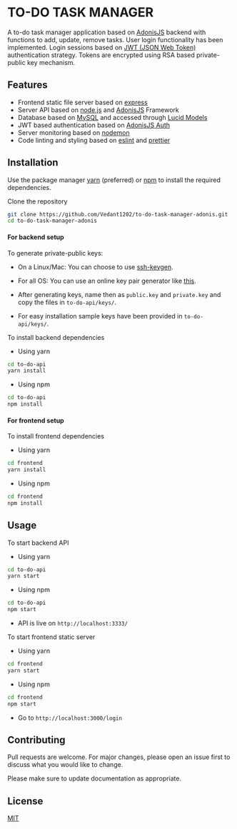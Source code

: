 # TO-DO TASK MANAGER

A to-do task manager application based on [AdonisJS](https://adonisjs.com/) backend with functions to add, update, remove tasks. User login functionality has been implemented.
Login sessions based on [JWT (JSON Web Token)](https://jwt.io/) authentication strategy. Tokens are encrypted using RSA based private-public key mechanism.

## Features

 - Frontend static file server based on [express](https://expressjs.com/)
 - Server API based on [node.js](https://nodejs.org/en/) and [AdonisJS](https://adonisjs.com/) Framework
 - Database based on [MySQL](https://www.mysql.com/) and accessed through [Lucid Models](https://adonisjs.com/docs/4.0/lucid)
 - JWT based authentication based on [AdonisJS Auth](https://adonisjs.com/docs/4.0/authentication)
 - Server monitoring based on [nodemon](https://nodemon.io/)
 - Code linting and styling based on [eslint](https://eslint.org/) and [prettier](https://prettier.io/)

## Installation

Use the package manager [yarn](https://classic.yarnpkg.com/en/) (preferred) or [npm](https://www.npmjs.com/) to install the
required dependencies.

Clone the repository
```bash
git clone https://github.com/Vedant1202/to-do-task-manager-adonis.git
cd to-do-task-manager-adonis
```

#### For backend setup

To generate private-public keys:

- On a Linux/Mac:
You can choose to use [ssh-keygen](https://www.ssh.com/ssh/keygen/).

- For all OS:
You can use an online key pair generator like [this](https://travistidwell.com/jsencrypt/demo/).

- After generating keys, name then as `public.key` and `private.key` and copy the files in `to-do-api/keys/`.
- For easy installation sample keys have been provided in `to-do-api/keys/`.

To install backend dependencies

- Using yarn
```bash
cd to-do-api
yarn install
```

- Using npm
```bash
cd to-do-api
npm install
```

#### For frontend setup

To install frontend dependencies

 - Using yarn

```bash
cd frontend
yarn install
```

 - Using npm

```bash
cd frontend
npm install
```

## Usage

To start backend API

 - Using yarn

```bash
cd to-do-api
yarn start
```

 - Using npm

```bash
cd to-do-api
npm start
```

 - API is live on `http://localhost:3333/`


To start frontend static server

 - Using yarn

```bash
cd frontend
yarn start
```

 - Using npm

```bash
cd frontend
npm start
```

 - Go to `http://localhost:3000/login`


## Contributing
Pull requests are welcome. For major changes, please open an issue first to discuss what you would like to change.

Please make sure to update documentation as appropriate.

## License
[MIT](https://choosealicense.com/licenses/mit/)